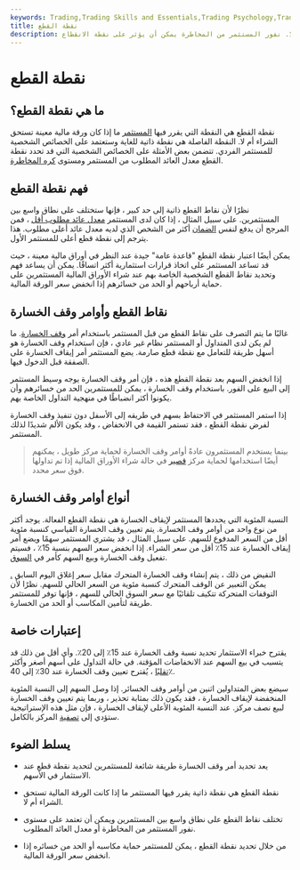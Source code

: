 ```yaml
---
keywords: Trading,Trading Skills and Essentials,Trading Psychology,Trading Skills
title: نقطة القطع
description: نقطة القطع هي النقطة التي يقرر فيها المستثمر ما إذا كان سيشتري ورقة مالية أم لا. نفور المستثمر من المخاطرة يمكن أن يؤثر على نقطة الانقطاع.
---
```


# نقطة القطع
## ما هي نقطة القطع؟

نقطة القطع هي النقطة التي يقرر فيها [المستثمر](/investor) ما إذا كان ورقة مالية معينة تستحق الشراء أم لا. النقطة الفاصلة هي نقطة ذاتية للغاية وستعتمد على الخصائص الشخصية للمستثمر الفردي. تتضمن بعض الأمثلة على الخصائص الشخصية التي قد تحدد نقطة القطع معدل العائد المطلوب من المستثمر ومستوى [كره المخاطرة](/riskaverse).

## فهم نقطة القطع

نظرًا لأن نقاط القطع ذاتية إلى حد كبير ، فإنها ستختلف على نطاق واسع بين المستثمرين. على سبيل المثال ، إذا كان لدى المستثمر [معدل عائد مطلوب أقل](/requiredrateofreturn) ، فمن المرجح أن يدفع لنفس [الضمان](/security) أكثر من الشخص الذي لديه معدل عائد أعلى مطلوب. هذا يترجم إلى نقطة قطع أعلى للمستثمر الأول.

يمكن أيضًا اعتبار نقطة القطع "قاعدة عامة" جيدة عند النظر في أوراق مالية معينة ، حيث قد تساعد المستثمر على اتخاذ قرارات استثمارية أكثر اتساقًا. يمكن أن يساعد فهم وتحديد نقاط القطع الشخصية الخاصة بهم عند شراء الأوراق المالية المستثمرين على حماية أرباحهم أو الحد من خسائرهم إذا انخفض سعر الورقة المالية.

## نقاط القطع وأوامر وقف الخسارة

غالبًا ما يتم التصرف على نقاط القطع من قبل المستثمر باستخدام أمر [وقف الخسارة](/stop-lossorder). ما لم يكن لدى المتداول أو المستثمر نظام غير عادي ، فإن استخدام وقف الخسارة هو أسهل طريقة للتعامل مع نقطة قطع صارمة. يضع المستثمر أمر إيقاف الخسارة على الصفقة قبل الدخول فيها.

إذا انخفض السهم بعد نقطة القطع هذه ، فإن أمر وقف الخسارة يوجه وسيط المستثمر إلى البيع على الفور. باستخدام وقف الخسارة ، يمكن للمستثمرين الحد من خسائرهم وأن يكونوا أكثر انضباطًا في منهجية التداول الخاصة بهم.

إذا استمر المستثمر في الاحتفاظ بسهم في طريقه إلى الأسفل دون تنفيذ وقف الخسارة لفرض نقطة القطع ، فقد تستمر القيمة في الانخفاض ، وقد يكون الألم شديدًا لذلك المستثمر.

> بينما يستخدم المستثمرون عادةً أوامر وقف الخسارة لحماية مركز طويل ، يمكنهم أيضًا استخدامها لحماية مركز [قصير](/short) في حالة شراء الأوراق المالية إذا تم تداولها فوق سعر محدد.

>

## أنواع أوامر وقف الخسارة

النسبة المئوية التي يحددها المستثمر لإيقاف الخسارة هي نقطة القطع الفعالة. يوجد أكثر من نوع واحد من أوامر وقف الخسارة. يتم تعيين وقف الخسارة القياسي كنسبة مئوية أقل من السعر المدفوع للسهم. على سبيل المثال ، قد يشتري المستثمر سهمًا ويضع أمر إيقاف الخسارة عند 15٪ أقل من سعر الشراء. إذا انخفض سعر السهم بنسبة 15٪ ، فسيتم تفعيل وقف الخسارة وبيع السهم كأمر في [السوق](/marketorder).

النقيض من ذلك ، يتم إنشاء وقف الخسارة المتحرك مقابل سعر إغلاق اليوم السابق [.](/trailingstop) يمكن التعبير عن الوقف المتحرك كنسبة مئوية من السعر الحالي للسهم. نظرًا لأن التوقفات المتحركة تتكيف تلقائيًا مع سعر السوق الحالي للسهم ، فإنها توفر للمستثمر طريقة لتأمين المكاسب أو الحد من الخسارة.

## إعتبارات خاصة

يقترح خبراء الاستثمار تحديد نسبة وقف الخسارة عند 15٪ إلى 20٪. وأي أقل من ذلك قد يتسبب في بيع السهم عند الانخفاضات المؤقتة. في حالة التداول على أسهم أصغر وأكثر [تقلبًا](/volatility) ، يُقترح تعيين وقف الخسارة عند 30٪ إلى 40٪.

سيضع بعض المتداولين اثنين من أوامر وقف الخسائر. إذا وصل السهم إلى النسبة المئوية المنخفضة لإيقاف الخسارة ، فقد يكون ذلك بمثابة تحذير ، وربما يتم تعيين وقف الخسارة لبيع نصف مركز. عند النسبة المئوية الأعلى لإيقاف الخسارة ، فإن مثل هذه الإستراتيجية ستؤدي إلى [تصفية](/liquidate) المركز بالكامل.

## يسلط الضوء

- يعد تحديد أمر وقف الخسارة طريقة شائعة للمستثمرين لتحديد نقطة قطع عند الاستثمار في الأسهم.

- نقطة القطع هي نقطة ذاتية يقرر فيها المستثمر ما إذا كانت الورقة المالية تستحق الشراء أم لا.

- تختلف نقاط القطع على نطاق واسع بين المستثمرين ويمكن أن تعتمد على مستوى نفور المستثمر من المخاطرة أو معدل العائد المطلوب.

- من خلال تحديد نقطة القطع ، يمكن للمستثمر حماية مكاسبه أو الحد من خسائره إذا انخفض سعر الورقة المالية.

